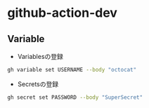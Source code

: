 # github-action-dev

## Variable
- Variablesの登録
```bash
gh variable set USERNAME --body "octocat"
```

- Secretsの登録
```bash
gh secret set PASSWORD --body "SuperSecret"
```